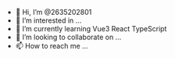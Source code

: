 - 👋 Hi, I’m @2635202801
- 👀 I’m interested in ...
- 🌱 I’m currently learning Vue3 React TypeScript 
- 💞️ I’m looking to collaborate on ...
- 📫 How to reach me ...

<!---
2635202801/2635202801 is a ✨ special ✨ repository because its `README.md` (this file) appears on your GitHub profile.
You can click the Preview link to take a look at your changes.
--->
